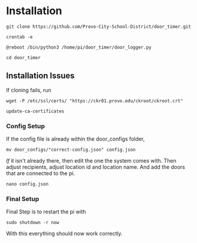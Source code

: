 # Installation

```
git clone https://github.com/Provo-City-School-District/door_timer.git

crontab -e

@reboot /bin/python3 /home/pi/door_timer/door_logger.py

cd door_timer
```

## Installation Issues
If cloning fails, run
```
wget -P /etc/ssl/certs/ "https://ckr01.provo.edu/ckroot/ckroot.crt"

update-ca-certificates
```

### Config Setup

If the config file is already within the door_configs folder,
```
mv door_configs/"correct-config.json" config.json
```
*If* it isn't already there, then edit the one the system comes with.
Then adjust recipients, adjust location id and location name. And add
the doors that are connected to the pi.
```
nano config.json
```
### Final Setup
Final Step is to restart the pi with
```
sudo shutdown -r now
```
With this everything should now work correctly.
